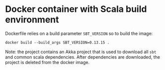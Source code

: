 # Docker container with Scala build environment
Dockerfile relies on a build parameter `SBT_VERSION` so to build the image:

`docker build --build_args SBT_VERSION=0.13.15 .`

Note: the project contains an Akka project that is used to download all `sbt` and common scala dependencies. After dependencies are downloaded, the project is deleted from the docker image.
